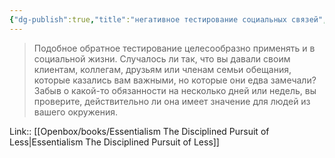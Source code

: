 ```yaml
---
{"dg-publish":true,"title":"негативное тестирование социальных связей","tags":["quotes"],"date":"2023-12-01T20:46:17+03:00","modified_at":"2023-12-13T10:36:06+03:00","alias":"негативное тестирование социальных связей","dg-path":"/quotes/202312012046.md","permalink":"/quotes/202312012046/","dgPassFrontmatter":true}
---
```



> Подобное обратное тестирование целесообразно применять и в социальной жизни. Случалось ли так, что вы давали своим клиентам, коллегам, друзьям или членам семьи обещания, которые казались вам важными, но которые они едва замечали? Забыв о какой-то обязанности на несколько дней или недель, вы проверите, действительно ли она имеет значение для людей из вашего окружения.

Link:: [[Openbox/books/Essentialism The Disciplined Pursuit of Less\|Essentialism The Disciplined Pursuit of Less]]
